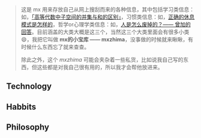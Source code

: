 >这是 mx 用来存放自己从网上搜刮而来的各种信息，其中包括学习类信息：如，[「高等代数中子空间的并集与和的区别」](https://www.zybang.com/question/9a213106858887287d2e75b693b6b73a.html)，习惯类信息：如，[正确的休息模式是怎样的](https://weibo.com/5979495016/I5ukG7mgO)，哲学or心理学类信息：如，[人是怎么废掉的？—— 曾加的回答](https://www.zhihu.com/question/43607087/answer/321913371)。目前涵盖的大类大概是这三个，当然这三个大类里面会有很多小类:smile:，我把它叫做 **mx的小宝库 —— mxzhima​**，没事做的时候就来瞅瞅，有时候什么东西忘了就来查查。
>
>除此之外，这个 *mxzhima* 可能会夹杂着一些私货，比如说我自己写的东西，但这些都是对我自己很有用的，所以我才会帮他放进来。

## Technology

## Habbits

## Philosophy

